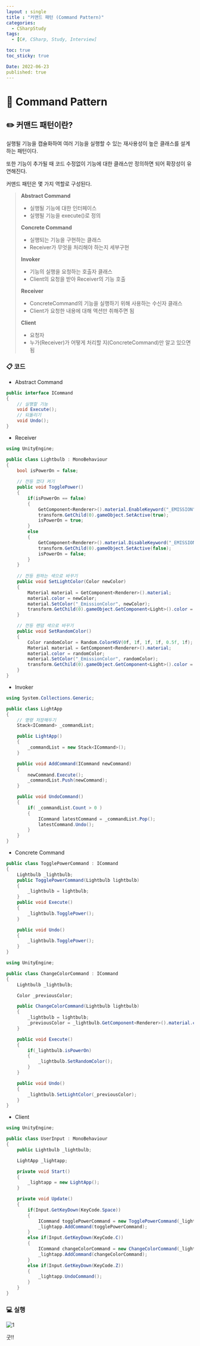 ```yaml
---
layout : single
title : "커맨드 패턴 (Command Pattern)"
categories:
  - CSharpStudy
tags:
  - [C#, CSharp, Study, Interview]

toc: true
toc_sticky: true

Date: 2022-06-23
published: true
---
```


# 📌 Command Pattern

## ✏️ 커맨드 패턴이란?
실행될 기능을 캡슐화하여 여러 기능을 실행할 수 있는 재사용성이 높은 클래스를 설계하는 패턴이다.

또한 기능이 추가될 때 코드 수정없이 기능에 대한 클래스만 정의하면 되어 확장성이 유연해진다.

커맨드 패턴은 몇 가지 역할로 구성된다.

> **Abstract Command**
> - 실행될 기능에 대한 인터페이스
> - 실행될 기능을 execute()로 정의
> 
> **Concrete Command**
> - 실행되는 기능을 구현하는 클래스
> - Receiver가 무엇을 처리해야 하는지 세부구현
> 
> **Invoker**
> - 기능의 실행을 요청하는 호출자 클래스
> - Client의 요청을 받아 Receiver의 기능 호출
> 
> **Receiver**
> - ConcreteCommand의 기능을 실행하기 위해 사용하는 수신자 클래스
> - Client가 요청한 내용에 대해 액션만 취해주면 됨
> 
> **Client**
> - 요청자
> - 누가(Receiver)가 어떻게 처리할 지(ConcreteCommand)만 알고 있으면 됨

### 📋 코드

- Abstract Command

```cs
public interface ICommand
{
    // 실행할 기능
    void Execute();
    // 되돌리기
    void Undo();
}
```

- Receiver

```cs
using UnityEngine;

public class Lightbulb : MonoBehaviour
{
    bool isPowerOn = false;
    
    // 전등 껐다 켜기
    public void TogglePower()
    {
        if(isPowerOn == false)
        {
            GetComponent<Renderer>().material.EnableKeyword("_EMISSION");
            transform.GetChild(0).gameObject.SetActive(true);
            isPowerOn = true;
        }
        else
        {
            GetComponent<Renderer>().material.DisableKeyword("_EMISSION");
            transform.GetChild(0).gameObject.SetActive(false);
            isPowerOn = false;
        }
    }
    
    // 전등 원하는 색으로 바꾸기
    public void SetLightColor(Color newColor)
    {
        Material material = GetComponent<Renderer>().material;
        material.color = newColor;
        material.SetColor("_EmissionColor", newColor);
        transform.GetChild(0).gameObject.GetComponent<Light>().color = newColor;
    }

    // 전등 랜덤 색으로 바꾸기
    public void SetRandomColor()
    {
        Color randomColor = Random.ColorHSV(0f, 1f, 1f, 1f, 0.5f, 1f);
        Material material = GetComponent<Renderer>().material;
        material.color = randomColor;
        material.SetColor("_EmissionColor", randomColor);
        transform.GetChild(0).gameObject.GetComponent<Light>().color = randomColor;
    }
}
```

- Invoker

```cs
using System.Collections.Generic;

public class LightApp
{
    // 명령 저장해두기
    Stack<ICommand> _commandList;

    public LightApp()
    {
        _commandList = new Stack<ICommand>();
    }

    public void AddCommand(ICommand newCommand)
    {
        newCommand.Execute();
        _commandList.Push(newCommand);
    }

    public void UndoCommand()
    {
        if( _commandList.Count > 0 )
        {
            ICommand latestCommand = _commandList.Pop();
            latestCommand.Undo();
        }
    }
}
```

- Concrete Command

```cs
public class TogglePowerCommand : ICommand
{
    Lightbulb _lightbulb;
    public TogglePowerCommand(Lightbulb lightbulb)
    {
        _lightbulb = lightbulb;
    }
    public void Execute()
    {
        _lightbulb.TogglePower();
    }

    public void Undo()
    {
        _lightbulb.TogglePower();
    }
}
```

```cs
using UnityEngine;

public class ChangeColorCommand : ICommand
{
    Lightbulb _lightbulb;

    Color _previousColor;

    public ChangeColorCommand(Lightbulb lightbulb)
    {
        _lightbulb = lightbulb;
        _previousColor = _lightbulb.GetComponent<Renderer>().material.color;
    }

    public void Execute()
    {
        if(_lightbulb.isPowerOn)
        {
            _lightbulb.SetRandomColor();
        }
    }

    public void Undo()
    {
        _lightbulb.SetLightColor(_previousColor);
    }
}
```

- Client

```cs
using UnityEngine;

public class UserInput : MonoBehaviour
{
    public Lightbulb _lightbulb;

    LightApp _lightapp;

    private void Start()
    {
        _lightapp = new LightApp();
    }

    private void Update()
    {
        if(Input.GetKeyDown(KeyCode.Space))
        {
            ICommand togglePowerCommand = new TogglePowerCommand(_lightbulb);
            _lightapp.AddCommand(togglePowerCommand);
        }
        else if(Input.GetKeyDown(KeyCode.C))
        {
            ICommand changeColorCommand = new ChangeColorCommand(_lightbulb);
            _lightapp.AddCommand(changeColorCommand);
        }
        else if(Input.GetKeyDown(KeyCode.Z))
        {
            _lightapp.UndoCommand();
        }
    }
}
```

### 💻 실행
![1](https://user-images.githubusercontent.com/87271529/175237222-a7531ce8-f0c8-4e1d-be79-077df1e8e7c6.gif)

굿!!
